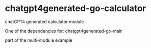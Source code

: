 # chatgpt4generated-go-calculator
chatGPT4 generated calculator module

One of the dependencies for: chatgpt4generated-go-main

part of the multi-module example
